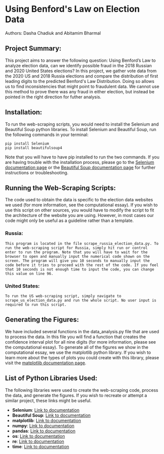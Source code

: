 # Using Benford's Law on Election Data
Authors: Dasha Chadiuk and Abitamim Bharmal

## Project Summary:
This project aims to answer the following question: Using Benford’s Law to analyze election data, can we identify possible fraud in the 2018 Russian and 2020 United States elections?
In this project, we gather vote data from the 2020 US and 2018 Russia elections and compare the distribution of first leading digits to the predicted Benford's Law Distribution. Doing so allows us to find inconsistencies that might point to fraudulent data. We cannot use this method to prove there was any fraud in either election, but instead be pointed in the right direction for futher analysis.

## Installation: 
To run the web-scraping scripts, you would need to install the Selenium and Beautiful Soup python libraries. 
To install Selenium and Beautiful Soup, run the following commands in your terminal: 

```
pip install Selenium
pip install beautifulsoup4
```

Note that you will have to have pip installed to run the two commands.
If you are having trouble with the installation process, please go to the [Selenium documentation page](https://selenium-python.readthedocs.io/installation.html) or the [Beautiful Soup documentation page](https://www.crummy.com/software/BeautifulSoup/bs4/doc/#installing-beautiful-soup) for further instructions or troubleshooting. 

## Running the Web-Scraping Scripts: 
The code used to obtain the data is specific to the election data websites we used (for more information, see the computational essay). If you wish to use this script on other sources, you would have to modify the script to fit the architecture of the website you are using. However, in most cases our code might only be useful as a guideline rather than a template. 
### Russia: 
	This program is located in the file scrape_russia_election_data.py. To run the web-scraping script for Russia, simply hit run or control enter to run the program. Note that you will have to wait for the browser to open and manually input the numerical code shown on the screen. The program will give you 10 seconds to manually input the code before it tries to proceed with the rest of the code. If you feel that 10 seconds is not enough time to input the code, you can change this value on line 96. 
### United States: 
	To run the US web-scraping script, simply navigate to scrape_us_election_data.py and run the whole script. No user input is required to run this script. 

## Generating the Figures: 

We have included several functions in the data_analysis.py file that are used to process the data. In this file you will find a function that creates the confidence interval plot for all nine digits (for more information, please see the computational essay). To generate all of the figures we show in the computational essay, we use the matplotlib python library. If you wish to learn more about the types of plots you could create with this library, please visit the [matplotlib documentation page](https://matplotlib.org/). 

## List of Python Libraries Used: 
The following libraries were used to create the web-scraping code, process the data, and generate the figures. If you wish to recreate or attempt a similar project, these links might be useful. 

* **Selenium**: [Link to documentation](https://selenium-python.readthedocs.io/installation.html)
* **Beautiful Soup**:  [Link to documentation](https://www.crummy.com/software/BeautifulSoup/bs4/doc/#installing-beautiful-soup)
* **matplotlib**:  [Link to documentation](https://matplotlib.org/)
* **numpy**:  [Link to documentation](https://numpy.org/doc/)
* **pandas**:  [Link to documentation](https://pandas.pydata.org/docs/)
* **os**:  [Link to documentation](https://docs.python.org/3/library/os.html)
* **re**:  [Link to documentation](https://docs.python.org/3/library/re.html)
* **time**:  [Link to documentation](https://docs.python.org/3/library/time.html)
